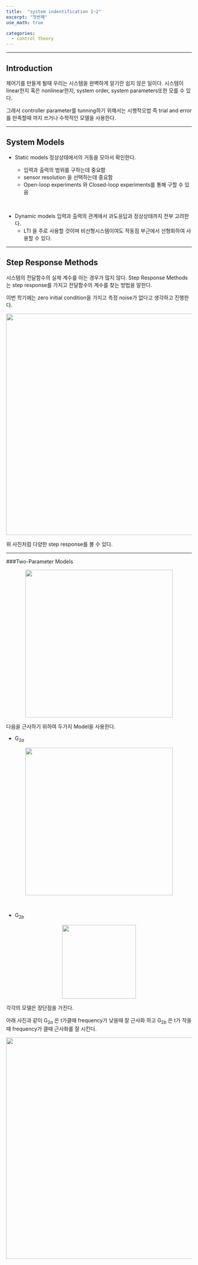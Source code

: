 ```yaml
---
title:  "system indentification 1~2"
excerpt: "첫번째"
use_math: true

categories:
  - control theory
---
```


---
## Introduction

제어기를 만들게 될때 우리는 시스템을 완벽하게 알기란 쉽지 않은 일이다. 시스템이 linear한지 혹은 nonlinear한지, system order, system parameters또한 모를 수 있다.

그래서 controller parameter를 tunning하기 위해서는 시행착오법 즉 trial and error 를 만족할때 까지 쓰거나 수학적인 모델을 사용한다.
<br>

---
## System Models

- Static models
정상상태에서의 거동을 모아서 확인한다.

    - 입력과 출력의 범위를 구하는데 중요함
    - sensor resolution 을 선택하는데 중요함
    - Open-loop experiments 와 Closed-loop experiments를 통해 구할 수 있음

<br>

- Dynamic models
입력과 출력의 관계에서 과도응답과 정상상태까지 전부 고려한다.
    - LTI 을 주로 사용할 것이며 비선형시스템이여도 작동점 부근에서 선형화하여 사용할 수 있다.


---
## Step Response Methods
시스템의 전달함수의 실제 계수를 아는 경우가 많지 않다.
Step Response Methods는 step response를 가지고 전달함수의 계수를 찾는 방법을 말한다.

이번 학기에는 zero initial condition을 가지고 측정 noise가 없다고 생각하고 진행한다.

<p align="center"><img src="https://user-images.githubusercontent.com/54671691/102011939-c6802480-3d8a-11eb-848e-ccade32edf81.jpg" width = "600" ></p>

위 사진처럼 다양한 step response를 볼 수 있다.

---
###Two-Parameter Models

<p align="center"><img src="https://user-images.githubusercontent.com/54671691/102012069-a9982100-3d8b-11eb-902d-18db9f1cc606.jpg" width = "400" ></p>

다음을 근사하기 위하여 두가지 Model을 사용한다.

- $\operatorname{G}_{2a}$
<p align="center"><img src="https://user-images.githubusercontent.com/54671691/102012167-2925f000-3d8c-11eb-9150-189a5c281a5a.jpg" width = "400" ></p>

<br>

- $\operatorname{G}_{2b}$
<p align="center"><img src="https://user-images.githubusercontent.com/54671691/102012438-a4d46c80-3d8d-11eb-8437-5b55a16e675a.JPG" width = "200" ></p>

각각의 모델은 장단점을 가진다.

아래 사진과 같이 $\operatorname{G}_{2a}$ 은 t가클때 frequency가 낮을때 잘 근사화 하고 
$\operatorname{G}_{2b}$ 은 t가 작을때 frequency가 클때 근사화를 잘 시킨다.

<p align="center"><img src="https://user-images.githubusercontent.com/54671691/102012457-e107cd00-3d8d-11eb-97ab-47ece69100bf.JPG" width = "600" ></p>
